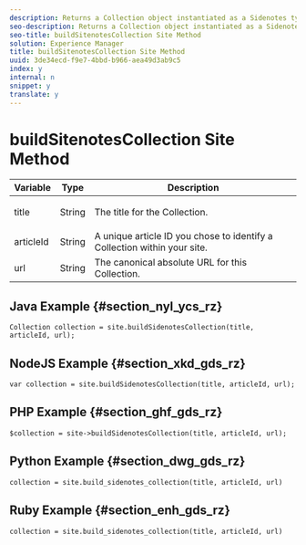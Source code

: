 ```yaml
---
description: Returns a Collection object instantiated as a Sidenotes type. Run create_or_update() from the Collection object to complete the build process.
seo-description: Returns a Collection object instantiated as a Sidenotes type. Run create_or_update() from the Collection object to complete the build process.
seo-title: buildSitenotesCollection Site Method
solution: Experience Manager
title: buildSitenotesCollection Site Method
uuid: 3de34ecd-f9e7-4bbd-b966-aea49d3ab9c5
index: y
internal: n
snippet: y
translate: y
---
```


# buildSitenotesCollection Site Method


<table id="properties_gq4_jyf_5y" class="simpletable properties" cellpadding="4" cellspacing="0"> 
 <thead class="prophead sthead"> 
  <th class="proptypehd"> Variable </th> 
  <th class="propvaluehd"> Type </th> 
  <th class="propdeschd"> Description </th> 
 </thead> 
 <tr class="property strow"> 
  <td class="proptype stentry"> <span class="varname"> title </span> </td> 
  <td class="propvalue stentry"> String </td> 
  <td class="propdesc stentry"> <p>The title for the Collection.</p> </td> 
 </tr> 
 <tr class="property strow"> 
  <td class="proptype stentry"> <span class="varname"> articleId </span> </td> 
  <td class="propvalue stentry"> String </td> 
  <td class="propdesc stentry"> A unique article ID you chose to identify a Collection within your site. </td> 
 </tr> 
 <tr class="property strow"> 
  <td class="proptype stentry"> <span class="varname"> url </span> </td> 
  <td class="propvalue stentry"> String </td> 
  <td class="propdesc stentry"> The canonical absolute URL for this Collection. </td> 
 </tr> 
</table>


## Java Example {#section_nyl_ycs_rz}


```
Collection collection = site.buildSidenotesCollection(title, articleId, url); 

```

## NodeJS Example {#section_xkd_gds_rz}


```
var collection = site.buildSidenotesCollection(title, articleId, url); 

```

## PHP Example {#section_ghf_gds_rz}


```
$collection = site->buildSidenotesCollection(title, articleId, url); 

```

## Python Example {#section_dwg_gds_rz}


```
collection = site.build_sidenotes_collection(title, articleId, url) 

```

## Ruby Example {#section_enh_gds_rz}


```
collection = site.build_sidenotes_collection(title, articleId, url) 

```
